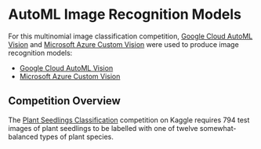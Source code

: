 # AutoML Image Recognition Models

For this multinomial image classification competition, [Google Cloud AutoML Vision](https://cloud.google.com/vision/) and [Microsoft Azure Custom Vision](https://azure.microsoft.com/en-gb/services/cognitive-services/custom-vision-service/) were used to produce image recognition models:

- [Google Cloud AutoML Vision](Google_Cloud_AutoML_Vision/)
- [Microsoft Azure Custom Vision](Microsoft_Azure_Custom_Vision/) 

## Competition Overview

The [Plant Seedlings Classification](https://www.kaggle.com/c/plant-seedlings-classification) competition on Kaggle requires 794 test images of plant seedlings to be labelled with one of twelve somewhat-balanced types of plant species.
